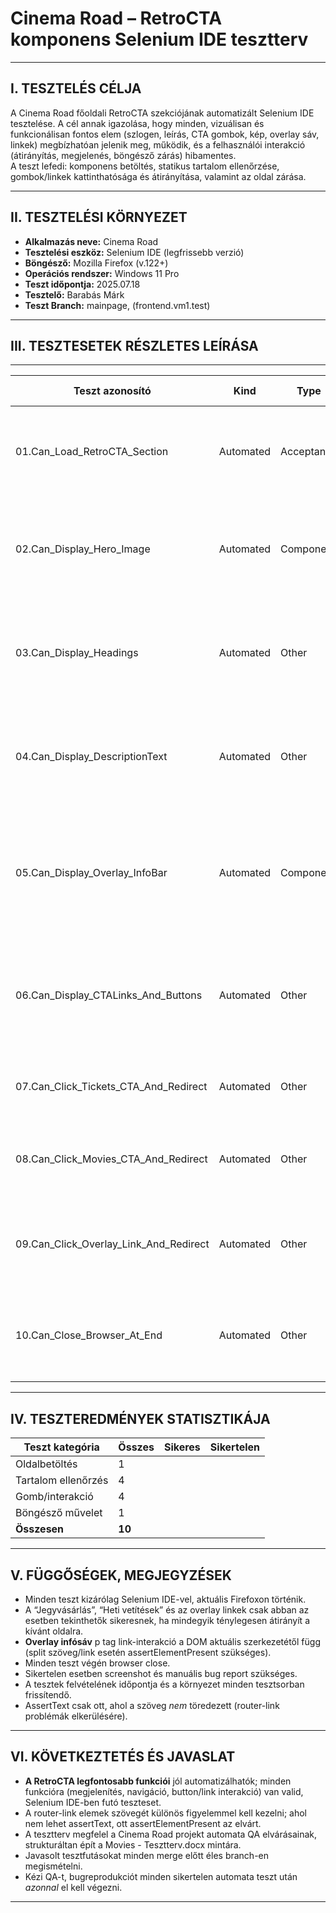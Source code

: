 # Cinema Road – **RetroCTA komponens** Selenium IDE tesztterv
---

## I. TESZTELÉS CÉLJA

A Cinema Road főoldali RetroCTA szekciójának automatizált Selenium IDE tesztelése. A cél annak igazolása, hogy minden, vizuálisan és funkcionálisan fontos elem (szlogen, leírás, CTA gombok, kép, overlay sáv, linkek) megbízhatóan jelenik meg, működik, és a felhasználói interakció (átirányítás, megjelenés, böngésző zárás) hibamentes.  
A teszt lefedi: komponens betöltés, statikus tartalom ellenőrzése, gombok/linkek kattinthatósága és átirányítása, valamint az oldal zárása.

---

## II. TESZTELÉSI KÖRNYEZET

- **Alkalmazás neve:** Cinema Road
- **Tesztelési eszköz:** Selenium IDE (legfrissebb verzió)
- **Böngésző:** Mozilla Firefox (v.122+)
- **Operációs rendszer:** Windows 11 Pro
- **Teszt időpontja:** 2025.07.18
- **Tesztelő:** Barabás Márk
- **Teszt Branch:** mainpage, (frontend.vm1.test)

---

## III. TESZTESETEK RÉSZLETES LEÍRÁSA

---
| **Teszt azonosító**                        | Kind      | Type       | Suite                                 | Testcase                        | Description                                                                                                                            | Elvárt eredmény                             | Dátum      |
| -------------------------------------- | --------- | ---------- | ------------------------------------- | ------------------------------- | -------------------------------------------------------------------------------------------------------------------------------------- | ------------------------------------------- | ---------- |
| 01.Can_Load_RetroCTA_Section           | Automated | Acceptance | LoadingTimeTests, ContentVerification | VerifyRetroCTASectionLoaded     | Ellenőrzi, hogy a RetroCTA fő szekció hibamentesen betöltődik az oldalon, és tartalma látható.                                         | RetroCTA szekció látszik, nem üres          | 2025-07-18 |
| 02.Can_Display_Hero_Image              | Automated | Component  | ContentVerification                   | VerifyHeroImageVisible          | Ellenőrzi, hogy a kiemelt, autósmozit ábrázoló kép a megfelelő helyen, helyes alt szöveggel látszik.                                   | Kép forrása/alt jelen van                   | 2025-07-18 |
| 03.Can_Display_Headings                | Automated | Other      | ContentDiscovery                      | VerifyHeadingsAreVisible        | Ellenőrzi, hogy a főcím („Retro élmény”) és az alcím („Modern környezet”) kiemelten, stílusosan megjelenik.                            | Címek (h2->span) szövegei láthatók          | 2025-07-18 |
| 04.Can_Display_DescriptionText         | Automated | Other      | ContentDiscovery                      | VerifyDescriptionTextVisible    | Ellenőrzi, hogy a leíró szöveg („Élvezd a klasszikus...”) a kiemelt CTA alatt elérhető, pontos szöveggel.                              | Leírás szövege és elhelyezkedése egyezik    | 2025-07-18 |
| 05.Can_Display_Overlay_InfoBar         | Automated | Component  | ContentDiscovery                      | VerifyOverlayInfoBarVisible     | Ellenőrzi, hogy az alsó overlay információsáv (🍿 Randi ötlet keresel...) a szöveggel, háttérrel, blur és árnyék effektekkel olvasható. | Overlay infósáv szövege és linkje elérhető  | 2025-07-18 |
| 06.Can_Display_CTALinks_And_Buttons    | Automated | Other      | LinkVerification                      | VerifyCTAButtonsAndLinks        | Ellenőrzi, hogy mindkét fő CTA gomb („Jegyvásárlás”, „Heti vetítések”) és overlay link is megjelenik, aktív, kattintható.              | Mindhárom CTA elem látható, interaktív      | 2025-07-18 |
| 07.Can_Click_Tickets_CTA_And_Redirect  | Automated | Other      | NavigationTests                       | VerifyTicketsButtonNavigation   | Ellenőrzi, hogy a „Jegyvásárlás” CTA gomb átirányít a /tickets oldalra.                                                                | Kattintás után a router /tickets-re navigál | 2025-07-18 |
| 08.Can_Click_Movies_CTA_And_Redirect   | Automated | Other      | NavigationTests                       | VerifyMoviesButtonNavigation    | Ellenőrzi, hogy a „Heti vetítések” CTA gomb kattintva átirányít a /movies oldalra.                                                     | Kattintás után a router /movies-re navigál  | 2025-07-18 |
| 09.Can_Click_Overlay_Link_And_Redirect | Automated | Other      | NavigationTests                       | VerifyOverlayInfoLinkNavigation | Ellenőrzi, hogy az overlay infósáv linkjére kattintva átirányít /movies/movie oldalra.                                                 | Kattintás után /movies/movie jelenik meg    | 2025-07-18 |
| 10.Can_Close_Browser_At_End            | Automated | Other      | Cleanup                               | VerifyBrowserClosedAtTestEnd    | Ellenőrzi, hogy a teljes automatizált tesztsor végén a böngésző bezáródik, hibamentesen.                                               | Böngésző automatikusan bezárul              | 2025-07-18 |

---

## IV. TESZTEREDMÉNYEK STATISZTIKÁJA

| Teszt kategória     | Összes | Sikeres | Sikertelen |
| ------------------- | ------ | ------- | ---------- |
| Oldalbetöltés       | 1      |         |            |
| Tartalom ellenőrzés | 4      |         |            |
| Gomb/interakció     | 4      |         |            |
| Böngésző művelet    | 1      |         |            |
| **Összesen**        | **10** |         |            |

---

## V. FÜGGŐSÉGEK, MEGJEGYZÉSEK

- Minden teszt kizárólag Selenium IDE-vel, aktuális Firefoxon történik.
- A “Jegyvásárlás”, “Heti vetítések” és az overlay linkek csak abban az esetben tekinthetők sikeresnek, ha mindegyik ténylegesen átirányít a kívánt oldalra.
- **Overlay infósáv** p tag link-interakció a DOM aktuális szerkezetétől függ (split szöveg/link esetén assertElementPresent szükséges).
- Minden teszt végén browser close.
- Sikertelen esetben screenshot és manuális bug report szükséges.
- A tesztek felvételének időpontja és a környezet minden tesztsorban frissítendő.
- AssertText csak ott, ahol a szöveg _nem_ töredezett (router-link problémák elkerülésére).

---

## VI. KÖVETKEZTETÉS ÉS JAVASLAT

- **A RetroCTA legfontosabb funkciói** jól automatizálhatók; minden funkcióra (megjelenítés, navigáció, button/link interakció) van valid, Selenium IDE-ben futó teszteset.
- A router-link elemek szövegét különös figyelemmel kell kezelni; ahol nem lehet assertText, ott assertElementPresent az elvárt.
- A tesztterv megfelel a Cinema Road projekt automata QA elvárásainak, strukturáltan épít a Movies - Tesztterv.docx mintára.
- Javasolt tesztfutásokat minden merge előtt éles branch-en megismételni.
- Kézi QA-t, bugreprodukciót minden sikertelen automata teszt után _azonnal_ el kell végezni.
---
